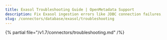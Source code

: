 ```yaml
---
title: Exasol Troubleshooting Guide | OpenMetadata Support
description: Fix Exasol ingestion errors like JDBC connection failures, incorrect credentials, or schema parsing issues.
slug: /connectors/database/exasol/troubleshooting
---
```


{% partial file="/v1.7/connectors/troubleshooting.md" /%}
